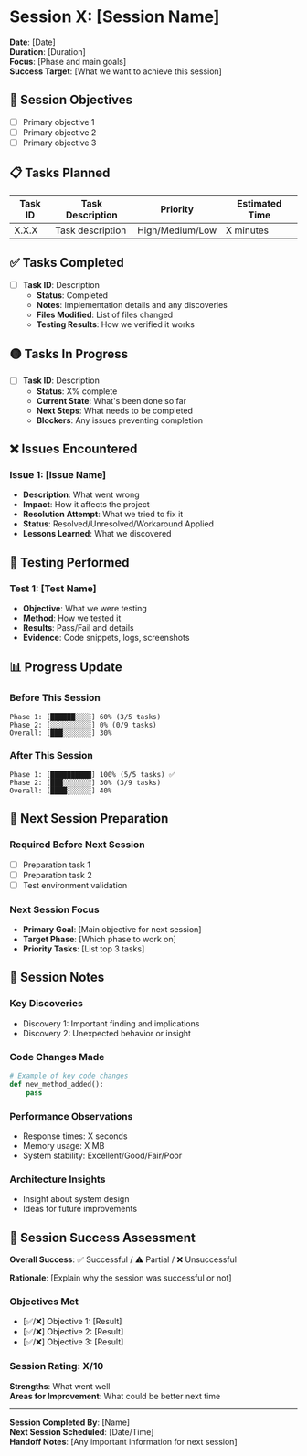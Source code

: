 # Session X: [Session Name]

**Date**: [Date]  
**Duration**: [Duration]  
**Focus**: [Phase and main goals]  
**Success Target**: [What we want to achieve this session]

## 🎯 **Session Objectives**
- [ ] Primary objective 1
- [ ] Primary objective 2  
- [ ] Primary objective 3

## 📋 **Tasks Planned**
| Task ID | Task Description | Priority | Estimated Time |
|---------|------------------|----------|----------------|
| X.X.X | Task description | High/Medium/Low | X minutes |

## ✅ **Tasks Completed**
- [ ] **Task ID**: Description
  - **Status**: Completed
  - **Notes**: Implementation details and any discoveries
  - **Files Modified**: List of files changed
  - **Testing Results**: How we verified it works

## 🟡 **Tasks In Progress**
- [ ] **Task ID**: Description
  - **Status**: X% complete
  - **Current State**: What's been done so far
  - **Next Steps**: What needs to be completed
  - **Blockers**: Any issues preventing completion

## ❌ **Issues Encountered**
### Issue 1: [Issue Name]
- **Description**: What went wrong
- **Impact**: How it affects the project
- **Resolution Attempt**: What we tried to fix it
- **Status**: Resolved/Unresolved/Workaround Applied
- **Lessons Learned**: What we discovered

## 🧪 **Testing Performed**
### Test 1: [Test Name]
- **Objective**: What we were testing
- **Method**: How we tested it
- **Results**: Pass/Fail and details
- **Evidence**: Code snippets, logs, screenshots

## 📊 **Progress Update**
### Before This Session
```
Phase 1: [██████░░░░] 60% (3/5 tasks)
Phase 2: [░░░░░░░░░░] 0% (0/9 tasks)
Overall: [███░░░░░░░] 30%
```

### After This Session
```
Phase 1: [██████████] 100% (5/5 tasks) ✅
Phase 2: [███░░░░░░░] 30% (3/9 tasks)
Overall: [████░░░░░░] 40%
```

## 🔄 **Next Session Preparation**
### Required Before Next Session
- [ ] Preparation task 1
- [ ] Preparation task 2
- [ ] Test environment validation

### Next Session Focus
- **Primary Goal**: [Main objective for next session]
- **Target Phase**: [Which phase to work on]
- **Priority Tasks**: [List top 3 tasks]

## 📝 **Session Notes**
### Key Discoveries
- Discovery 1: Important finding and implications
- Discovery 2: Unexpected behavior or insight

### Code Changes Made
```python
# Example of key code changes
def new_method_added():
    pass
```

### Performance Observations
- Response times: X seconds
- Memory usage: X MB
- System stability: Excellent/Good/Fair/Poor

### Architecture Insights
- Insight about system design
- Ideas for future improvements

## 🎯 **Session Success Assessment**
**Overall Success**: ✅ Successful / ⚠️ Partial / ❌ Unsuccessful

**Rationale**: [Explain why the session was successful or not]

### Objectives Met
- [✅/❌] Objective 1: [Result]
- [✅/❌] Objective 2: [Result]
- [✅/❌] Objective 3: [Result]

### Session Rating: X/10
**Strengths**: What went well  
**Areas for Improvement**: What could be better next time

---

**Session Completed By**: [Name]  
**Next Session Scheduled**: [Date/Time]  
**Handoff Notes**: [Any important information for next session]